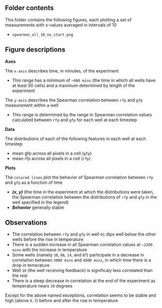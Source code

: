 ## Folder contents

This folder contains the following figures, each plotting a set of measurements with x-values averaged in intervals of 10

- `spearman_all_10_no_start.png`

## Figure descriptions

**Axes**

The `x-axis` describes time, in minutes, of the experiment
- This range has a minimum of `~600 mins` (the time in which all wells have at least 50 cells) and a maximum determined by length of the experiment

The `y-axis` describes the Spearman correlation between `rfp` and `gfp` measurement within a well
-  This range is determined by the range in Spearman correlation values calculated between `rfp` and `gfp` for each well at each timestep

**Data**

The distributions of each of the following features in each well at each timestep
- mean gfp across all pixels in a cell (`gfp`)
- mean rfp across all pixels in a cell (`rfp`)

**Plots**

The `colored lines` plot the behavior of Spearman correlation between `rfp` and `gfp` as a function of time
- ***(x, y)*** (the time in the experiment at which the distributions were taken, the Spearman correlation between the distributions of `rfp` and `gfp` in the well specified in the legend)
- ***Behavior*** generally stable

## Observations 

- The correlation between `rfp` and `gfp` in well `01` dips well below the other wells before the rise in temperature 
- There is a sudden increase in all Spearman correlation values at `~2200 mins` with the increase in temperature
- Some wells (namely `10`, `06`, `14`, and `07`) participate in a decrease in correlaiton between `3000 mins` and `4000 mins`, in which time there is a drop in temerature
- Well `10` (the well receiving feedback) is significaly less correlated than the rest
- There is a steep decrease in correlation at the end of the experiment as temperature nears `39` degrees

Except for the above named exceptions, correlation seems to be stable and high (above `0.7`) before and after the rise in temperature
